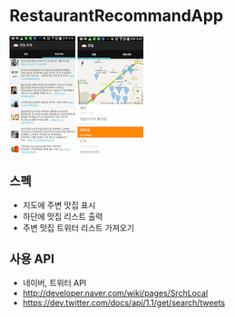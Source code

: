 RestaurantRecommandApp
======================

![alt text](https://raw.githubusercontent.com/lahi/RestaurantRecommandApp/master/markdown/images/201406101.png " ")    ![alt text](https://raw.githubusercontent.com/lahi/RestaurantRecommandApp/master/markdown/images/20140610.png " ") 

스펙 
--------------------

- 지도에 주변 맛집 표시 
- 하단에 맛집 리스트 출력 
- 주변 맛집 트위터 리스트 가져오기 


사용 API
--------------------

- 네이버, 트위터 API
- http://developer.naver.com/wiki/pages/SrchLocal
- https://dev.twitter.com/docs/api/1.1/get/search/tweets


